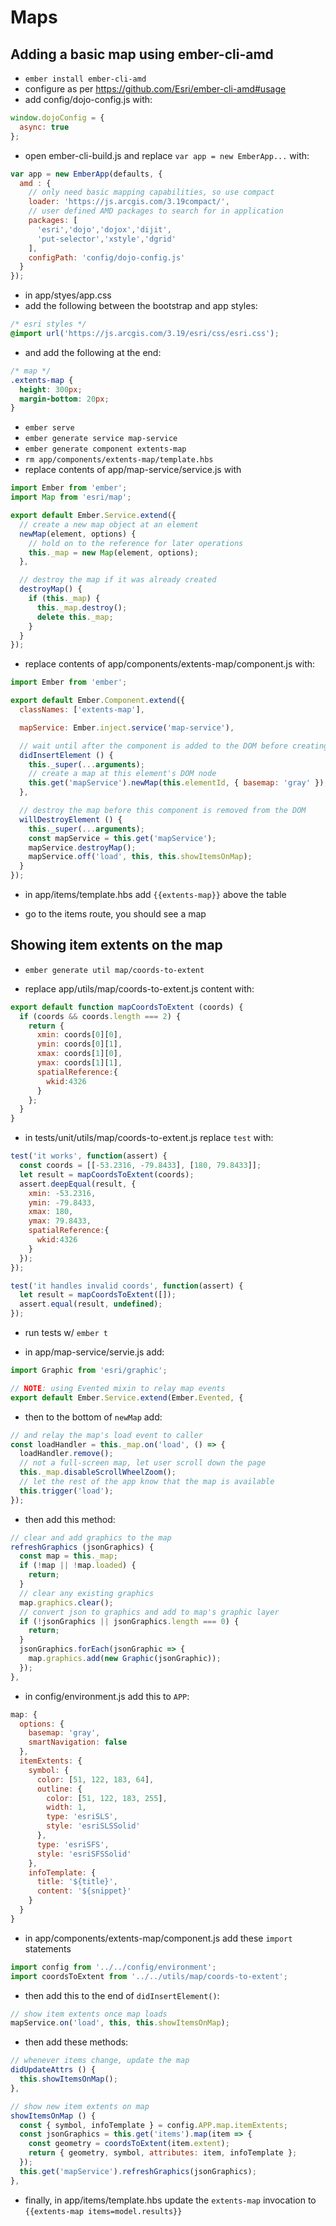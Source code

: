 # Maps

## Adding a basic map using ember-cli-amd

- `ember install ember-cli-amd`
- configure as per https://github.com/Esri/ember-cli-amd#usage
- add config/dojo-config.js with:

```js
window.dojoConfig = {
  async: true
};
```

- open ember-cli-build.js and replace `var app = new EmberApp...` with:

```js
var app = new EmberApp(defaults, {
  amd : {
    // only need basic mapping capabilities, so use compact
    loader: 'https://js.arcgis.com/3.19compact/',
    // user defined AMD packages to search for in application
    packages: [
      'esri','dojo','dojox','dijit',
      'put-selector','xstyle','dgrid'
    ],
    configPath: 'config/dojo-config.js'
  }
});
```

- in app/styes/app.css
 - add the following between the bootstrap and app styles:
```css
/* esri styles */
@import url('https://js.arcgis.com/3.19/esri/css/esri.css');
```
 - and add the following at the end:

 ```css
 /* map */
 .extents-map {
   height: 300px;
   margin-bottom: 20px;
 }
 ```

- `ember serve`
- `ember generate service map-service`
- `ember generate component extents-map`
- `rm app/components/extents-map/template.hbs`
- replace contents of app/map-service/service.js with

```js
import Ember from 'ember';
import Map from 'esri/map';

export default Ember.Service.extend({
  // create a new map object at an element
  newMap(element, options) {
    // hold on to the reference for later operations
    this._map = new Map(element, options);
  },

  // destroy the map if it was already created
  destroyMap() {
    if (this._map) {
      this._map.destroy();
      delete this._map;
    }
  }
});
```

- replace contents of app/components/extents-map/component.js with:

```js
import Ember from 'ember';

export default Ember.Component.extend({
  classNames: ['extents-map'],

  mapService: Ember.inject.service('map-service'),

  // wait until after the component is added to the DOM before creating the map
  didInsertElement () {
    this._super(...arguments);
    // create a map at this element's DOM node
    this.get('mapService').newMap(this.elementId, { basemap: 'gray' });
  },

  // destroy the map before this component is removed from the DOM
  willDestroyElement () {
    this._super(...arguments);
    const mapService = this.get('mapService');
    mapService.destroyMap();
    mapService.off('load', this, this.showItemsOnMap);
  }
});
```

- in app/items/template.hbs add `{{extents-map}}` above the table

- go to the items route, you should see a map

## Showing item extents on the map

- `ember generate util map/coords-to-extent`

- replace app/utils/map/coords-to-extent.js content with:

```js
export default function mapCoordsToExtent (coords) {
  if (coords && coords.length === 2) {
    return {
      xmin: coords[0][0],
      ymin: coords[0][1],
      xmax: coords[1][0],
      ymax: coords[1][1],
      spatialReference:{
        wkid:4326
      }
    };
  }
}
```

- in tests/unit/utils/map/coords-to-extent.js replace `test` with:

```js
test('it works', function(assert) {
  const coords = [[-53.2316, -79.8433], [180, 79.8433]];
  let result = mapCoordsToExtent(coords);
  assert.deepEqual(result, {
    xmin: -53.2316,
    ymin: -79.8433,
    xmax: 180,
    ymax: 79.8433,
    spatialReference:{
      wkid:4326
    }
  });
});

test('it handles invalid coords', function(assert) {
  let result = mapCoordsToExtent([]);
  assert.equal(result, undefined);
});
```

- run tests w/ `ember t`

- in app/map-service/servie.js add:

```js
import Graphic from 'esri/graphic';

// NOTE: using Evented mixin to relay map events
export default Ember.Service.extend(Ember.Evented, {
```

- then to the bottom of `newMap` add:

```js
// and relay the map's load event to caller
const loadHandler = this._map.on('load', () => {
  loadHandler.remove();
  // not a full-screen map, let user scroll down the page
  this._map.disableScrollWheelZoom();
  // let the rest of the app know that the map is available
  this.trigger('load');
});
```

- then add this method:

```js
// clear and add graphics to the map
refreshGraphics (jsonGraphics) {
  const map = this._map;
  if (!map || !map.loaded) {
    return;
  }
  // clear any existing graphics
  map.graphics.clear();
  // convert json to graphics and add to map's graphic layer
  if (!jsonGraphics || jsonGraphics.length === 0) {
    return;
  }
  jsonGraphics.forEach(jsonGraphic => {
    map.graphics.add(new Graphic(jsonGraphic));
  });
},
```

- in config/environment.js add this to `APP`:

```js
map: {
  options: {
    basemap: 'gray',
    smartNavigation: false
  },
  itemExtents: {
    symbol: {
      color: [51, 122, 183, 64],
      outline: {
        color: [51, 122, 183, 255],
        width: 1,
        type: 'esriSLS',
        style: 'esriSLSSolid'
      },
      type: 'esriSFS',
      style: 'esriSFSSolid'
    },
    infoTemplate: {
      title: '${title}',
      content: '${snippet}'
    }
  }
}
```

- in app/components/extents-map/component.js add these `import` statements

```js
import config from '../../config/environment';
import coordsToExtent from '../../utils/map/coords-to-extent';
```

- then add this to the end of `didInsertElement()`:

```js
// show item extents once map loads
mapService.on('load', this, this.showItemsOnMap);
```

- then add these methods:

```js
// whenever items change, update the map
didUpdateAttrs () {
  this.showItemsOnMap();
},

// show new item extents on map
showItemsOnMap () {
  const { symbol, infoTemplate } = config.APP.map.itemExtents;
  const jsonGraphics = this.get('items').map(item => {
    const geometry = coordsToExtent(item.extent);
    return { geometry, symbol, attributes: item, infoTemplate };
  });
  this.get('mapService').refreshGraphics(jsonGraphics);
},
```

- finally, in app/items/template.hbs update the `extents-map` invocation to `{{extents-map items=model.results}}`

